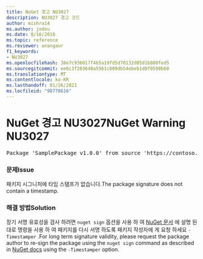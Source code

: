 ```yaml
---
title: NuGet 경고 NU3027
description: NU3027 경고 코드
author: mishra14
ms.author: jodou
ms.date: 8/16/2018
ms.topic: reference
ms.reviewer: anangaur
f1_keywords:
- NU3027
ms.openlocfilehash: 38e7c936017f4b5a19fd5d70132d05d1b808fed5
ms.sourcegitcommit: ee6c3f203648a5561c809db54ebeb1d0f0598b68
ms.translationtype: MT
ms.contentlocale: ko-KR
ms.lasthandoff: 01/26/2021
ms.locfileid: "98778616"
---
```

# <a name="nuget-warning-nu3027"></a><span data-ttu-id="8ed0d-103">NuGet 경고 NU3027</span><span class="sxs-lookup"><span data-stu-id="8ed0d-103">NuGet Warning NU3027</span></span>

<pre>Package 'SamplePackage v1.0.0' from source 'https://contoso.com/index.json': The signature should be timestamped to enable long-term signature validity after the certificate has expired.</pre>

### <a name="issue"></a><span data-ttu-id="8ed0d-104">문제</span><span class="sxs-lookup"><span data-stu-id="8ed0d-104">Issue</span></span>

<span data-ttu-id="8ed0d-105">패키지 시그니처에 타임 스탬프가 없습니다.</span><span class="sxs-lookup"><span data-stu-id="8ed0d-105">The package signature does not contain a timestamp.</span></span>


### <a name="solution"></a><span data-ttu-id="8ed0d-106">해결 방법</span><span class="sxs-lookup"><span data-stu-id="8ed0d-106">Solution</span></span>

<span data-ttu-id="8ed0d-107">장기 서명 유효성을 검사 하려면 `nuget sign` 옵션을 사용 하 여 [NuGet 문서](../../create-packages/sign-a-package.md) 에 설명 된 대로 명령을 사용 하 여 패키지를 다시 서명 하도록 패키지 작성자에 게 요청 하세요 `-Timestamper` .</span><span class="sxs-lookup"><span data-stu-id="8ed0d-107">For long term signature validity, please request the package author to re-sign the package using the `nuget sign` command as described in [NuGet docs](../../create-packages/sign-a-package.md) using the `-Timestamper` option.</span></span>
